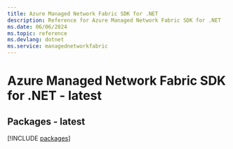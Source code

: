 ```yaml
---
title: Azure Managed Network Fabric SDK for .NET
description: Reference for Azure Managed Network Fabric SDK for .NET
ms.date: 06/06/2024
ms.topic: reference
ms.devlang: dotnet
ms.service: managednetworkfabric
---
```

# Azure Managed Network Fabric SDK for .NET - latest
## Packages - latest
[!INCLUDE [packages](managed-network-fabric-index.md)]